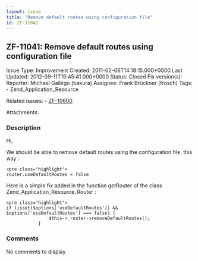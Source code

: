 ```yaml
---
layout: issue
title: "Remove default routes using configuration file"
id: ZF-11041
---
```


ZF-11041: Remove default routes using configuration file
--------------------------------------------------------

 Issue Type: Improvement Created: 2011-02-06T14:18:15.000+0000 Last Updated: 2012-09-11T19:45:41.000+0000 Status: Closed Fix version(s): 
 Reporter:  Michael Gallego (bakura)  Assignee:  Frank Brückner (frosch)  Tags: - Zend\_Application\_Resource
 
 Related issues: - [ZF-10600](/issues/browse/ZF-10600)
 
 Attachments: 
### Description

Hi,

We should be able to remove default routes using the configuration file, this way :

 
    <pre class="highlight">
    router.useDefaultRoutes = false


Here is a simple fix added in the function getRouter of the class Zend\_Application\_Resource\_Router :

 
    <pre class="highlight">
    if (isset($options['useDefaultRoutes']) && $options['useDefaultRoutes'] === false) {
                    $this->_router->removeDefaultRoutes();
                }


 

 

### Comments

No comments to display